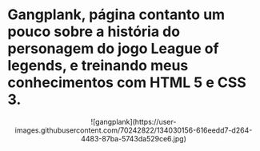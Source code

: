 # Gangplank, página contanto um pouco sobre a história do personagem do jogo League of legends, e treinando meus conhecimentos com HTML 5 e CSS 3.
<div align="center">
 ![gangplank](https://user-images.githubusercontent.com/70242822/134030156-616eedd7-d264-4483-87ba-5743da529ce6.jpg)
</div> 
